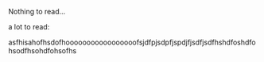 
Nothing to read...

a lot to read:

asfhisahofhsdofhooooooooooooooooofsjdfpjsdpfjspdjfjsdfjsdfhshdfoshdfohsodfhsohdfohsofhs

